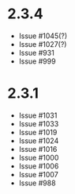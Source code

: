# 2.3.4

- Issue #1045(?)
- Issue #1027(?)
- Issue #931
- Issue #999

# 2.3.1

- Issue #1031
- Issue #1033
- Issue #1019
- Issue #1024
- Issue #1016
- Issue #1000
- Issue #1006
- Issue #1007
- Issue #988
